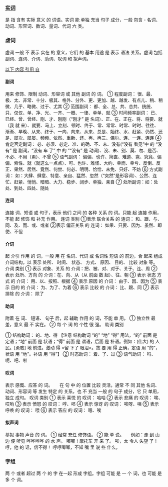 ### [实词](http://blog.sina.com.cn/s/blog_5bdd992f01017ex9.html)
是 指 含有 实际 意义 的 词语。实词 能 单独 充当 句子 成分，一般 包含 - 名词、动词、形容词、数词、量词、代词 六 类。


### 虚词
虚词 一般 不 表示 实在 的 意义，它们 的 基本 用途 是 表示 语法 关系。虚词 包括 副词、连词、介词、助词、叹词 和 拟声词。

[以下 内容 引用 自](http://blog.sina.com.cn/s/blog_5bdd992f01017ex9.html)

#### 副词
用来 修饰、限制 动词、形容词 或 其他 副词 的 词。
① 程度副词： 很、最、极、太、非常、十分、极其、格外、分外、更、更加、越、越发、有点儿、稍、稍微、几乎、略微、过于、尤其
② 范围副词： 都、全、总、共、总共、统统、只、仅仅、单、净、光、一齐、一概、一律、单单、就
③ 时间频率副词： 已、已经、曾、曾经、刚、才、刚刚（“刚才” 是 名词）、正、在、正在、将、将要、就（我 就 来）、就要、马上、立刻、顿时、终于、常、常常、时常、时时、往往、渐渐、早晚、从来、终于、一向、向来、从来、总是、始终、水、赶紧、仍然、还是、屡次、屡屡、频频、依然、重新、还、再、再三、偶尔、连、一连、连连
④ 肯定否定副词： 必、必须、必定、准、的确、不、未、没有(“没有 看见”中 的 “没有” 是 副词，“没有 车 了” 中 的 ”“没有” 是 动词)、没、未、别、莫、勿、是否、不必、不用（甭）、不曾
⑤ 语气副词： 偏偏、也许、简直、难道、岂、究竟、偏偏、索性、就（就这么一点点）、可、也许、难怪、大约、幸而、幸亏、反倒、反正、果然、居然、竟然、何尝、何必、明明、恰恰、未免、只好、不妨
⑥ 方式副词： 如：大肆、肆意、特意、亲自、猛然、忽然（“突然”是形容词）、公然、连忙、赶紧、悄悄、暗暗、大力、稳步、阔步、单独、亲自
⑦ 处所副词：如：处处、到处、四处、随处

#### 连词
连接 词、短语 或 句子，表示 他们 之间 的 各种 关系 的 词。只能 起 连接 作用，不能 起 修饰 和 补充 作用。
连词 类别
①表示 联合关系 的 连词： 和、跟、与、同、及、而、或、或者
②表示 偏正关系 的 连词： 如果、只要、因为、虽然、即使、不但 

#### 介词
起 介引 作用 的 词，一般 用 在 名词、代词 或 名词性 短语 的 前边，合 起来 组成 介词结构，以 表示 处所、 时间、 状态、 方式、 原因、 目的、 比较 对象 等。
介词 类别
① 表示 对象、关系 的 介词：把、被、对、对于、关于、连、周
② 表示 处所、方向 的 介词：在、向、从（从 前面 数 起）、往、朝
③ 表示 状态 方式 的 介词： 用、以、按照、根据
④ 表示 原因 的 介词： 由于、因、因为
⑤ 表示 目的 的 介词： 为、为了、为着
⑥ 表示 比较 的 介词： 比、跟、同
⑦ 表示 排除 的 介词： 除了

#### 助词
附着 在 词、 短语、 句子 后，起 辅助 作用 的 词，不能 单 用。
① 独立性 最 差，意义 最 不 实在。
② 每 个 词 的 个性 很 强。 
助词 类别

① 结构助词： 的、地、得
【注意 结构助词 “的” “地” “得” 用法，“的” 前面 是 定语；“地” 前面 是 状语；“得” 前面 是 谓语，后面 是 补语。例如：(伟大) 的 人民。[勇敢] 地 前进。激动 得 <留 下了 眼泪>。故 要 用 得 正确，定语 用 “的”，状语 用 “地”。补语 用 “得”】
② 时态助词： 着、了、过
③ 语气助词： 吗、呢、吧、啦

#### 叹词
表示 感慨、应答 的 词。 　
在 句 中 的 位置 比较 灵活，通常 不 同 其他 名词、动词、形容词 等 发生 特定 的 关系，也 不 充当 一般 的 句子 成分，它 只 单用，独立 成句。
叹词 类别
① 表示 喜悦 的 叹词： 哈哈
② 表示 悲痛 的 叹词： 唉、哎哟
③ 表示 愤怒 的 叹词： 哼、呸
④ 表示 惊讶 的 叹词： 唉呀、咦
⑤ 表示 呼唤 的 叹词： 喂
⑥ 表示 答应 的 叹词： 嗯、唉


#### 拟声词
摹拟 事物 声音 的 词。
① 经常 充任 修饰语。
② 能 单 说。 　
例如：走 到 山边 便 听见 哗哗哗哗 的 水 声。
嘟嘟！摩托车 开 来 了。
唉，太 令人 失望 了！
哼，他 的 话，信不得！
哼哼唧唧，不知 嘴 里 说 些 什么。

### 字组
两 个 或者 超过 两 个 的 字 在一起 形成 字组。字组 可能 是 一 个 词，也 可能 是 多 个 词。